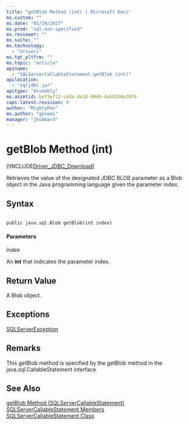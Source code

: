 ```yaml
---
title: "getBlob Method (int) | Microsoft Docs"
ms.custom: ""
ms.date: "01/19/2017"
ms.prod: "sql-non-specified"
ms.reviewer: ""
ms.suite: ""
ms.technology: 
  - "drivers"
ms.tgt_pltfrm: ""
ms.topic: "article"
apiname: 
  - "SQLServerCallableStatement.getBlob (int)"
apilocation: 
  - "sqljdbc.jar"
apitype: "Assembly"
ms.assetid: bef3ef12-cdda-4a18-90d6-4a501b8e30f0
caps.latest.revision: 9
author: "MightyPen"
ms.author: "genemi"
manager: "jhubbard"
---
```

# getBlob Method (int)
[!INCLUDE[Driver_JDBC_Download](../../../includes/driver_jdbc_download.md)]

  Retrieves the value of the designated JDBC BLOB parameter as a Blob object in the Java programming language given the parameter index.  
  
## Syntax  
  
```  
  
public java.sql.Blob getBlob(int index)  
```  
  
#### Parameters  
 *index*  
  
 An **int** that indicates the parameter index.  
  
## Return Value  
 A Blob object.  
  
## Exceptions  
 [SQLServerException](../../../connect/jdbc/reference/sqlserverexception-class.md)  
  
## Remarks  
 This getBlob method is specified by the getBlob method in the java.sql.CallableStatement interface.  
  
## See Also  
 [getBlob Method &#40;SQLServerCallableStatement&#41;](../../../connect/jdbc/reference/getblob-method-sqlservercallablestatement.md)   
 [SQLServerCallableStatement Members](../../../connect/jdbc/reference/sqlservercallablestatement-members.md)   
 [SQLServerCallableStatement Class](../../../connect/jdbc/reference/sqlservercallablestatement-class.md)  
  
  